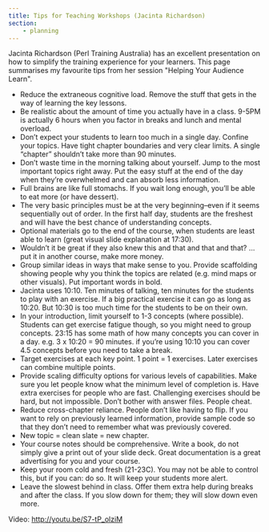 ```yaml
---
title: Tips for Teaching Workshops (Jacinta Richardson)
section:
    - planning 
---
```


Jacinta Richardson (Perl Training Australia) has an excellent presentation on how to simplify the training experience for your learners. This page summarises my favourite tips from her session "Helping Your Audience Learn".

- Reduce the extraneous cognitive load. Remove the stuff that gets in the way of learning the key lessons.
- Be realistic about the amount of time you actually have in a class. 9-5PM is actually 6 hours when you factor in breaks and lunch and mental overload.
- Don’t expect your students to learn too much in a single day. Confine your topics. Have tight chapter boundaries and very clear limits. A single “chapter” shouldn’t take more than 90 minutes.
- Don’t waste time in the morning talking about yourself. Jump to the most important topics right away. Put the easy stuff at the end of the day when they’re overwhelmed and can absorb less information.
- Full brains are like full stomachs. If you wait long enough, you’ll be able to eat more (or have dessert).
- The very basic principles must be at the very beginning–even if it seems sequentially out of order. In the first half day, students are the freshest and will have the best chance of understanding concepts.
- Optional materials go to the end of the course, when students are least able to learn (great visual slide explanation at 17:30).
- Wouldn’t it be great if they also knew this and that and that and that? …put it in another course, make more money.
- Group similar ideas in ways that make sense to you. Provide scaffolding showing people why you think the topics are related (e.g. mind maps or other visuals). Put important words in bold.
- Jacinta uses 10:10. Ten minutes of talking, ten minutes for the students to play with an exercise. If a big practical exercise it can go as long as 10:20. But 10:30 is too much time for the students to be on their own.
- In your introduction, limit yourself to 1-3 concepts (where possible). Students can get exercise fatigue though, so  you might need to group concepts. 23:15 has some math of how many concepts you can cover in a day. e.g. 3 x 10:20 = 90 minutes. if you’re using 10:10 you can cover 4.5 concepts before you need to take a break.
- Target exercises at each key point. 1 point = 1 exercises. Later exercises can combine multiple points.
- Provide scaling difficulty options for various levels of capabilities. Make sure you let people know what the minimum level of completion is. Have extra exercises for people who are fast. Challenging exercises should be hard, but not impossible. Don’t bother with answer files. People cheat.
- Reduce cross-chapter reliance. People don’t like having to flip. If you want to rely on previously learned information, provide sample code so that they don’t need to remember what was previously covered.
- New topic = clean slate = new chapter.
- Your course notes should be comprehensive. Write a book, do not simply give a print out of your slide deck. Great documentation is a great advertising for you and your course.
- Keep your room cold and fresh (21-23C). You may not be able to control this, but if you can: do so. It will keep your students more alert.
- Leave the slowest behind in class. Offer them extra help during breaks and after the class. If you slow down for them; they will slow down even more.

Video: http://youtu.be/S7-tP_olziM
